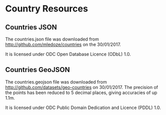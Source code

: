 # Country Resources

## Countries JSON

The countries.json file was downloaded from <http://github.com/mledoze/countries> on the 30/01/2017.

It is licensed under ODC Open Database Licence (ODbL) 1.0.

## Countries GeoJSON

The countries.geojson file was downloaded from <http://github.com/datasets/geo-countries> on 30/01/2017. The precision of the points has been reduced to 5 decimal places, giving accuracies
of up 1.1m.

It is licensed under ODC Public Domain Dedication and Licence (PDDL) 1.0.